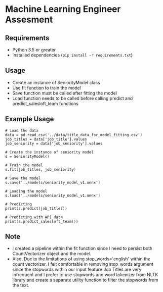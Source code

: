 # Machine Learning Engineer Assesment

## Requirements

- Python 3.5 or greater
- Installed dependencies (`pip install -r requirements.txt`)

## Usage

- Create an instance of SeniorityModel class
- Use fit function to train the model
- Save function must be called after fitting the model
- Load function needs to be called before calling predict and predict_salesloft_team functions


## Example Usage

```
# Load the data
data = pd.read_csv('../data/title_data_for_model_fitting.csv')
job_titles = data['job_title'].values
job_seniority = data['job_seniority'].values

# Create the instance of seniority model
s = SeniorityModel()

# Train the model
s.fit(job_titles, job_seniority)

# Save the model
s.save('../models/seniority_model_v1.onnx')

# Loading the model
s.load('../models/seniority_model_v1.onnx')

# Predicting
print(s.predict(job_titles))

# Predicting with API data
print(s.predict_salesloft_team())

```

## Note
- I created a pipeline within the fit function since I need to persist both CountVectorizer object and the model.
- Also, Due to the limitations of using stop_words='english' within the count vectorizer. I felt comfortable in removing stop_words argument since the stopwords within our input feature Job Titles are very infrequent and I prefer to use stopwords and word tokenizer from NLTK library and create a separate utility function to filter the stopwords from the text.